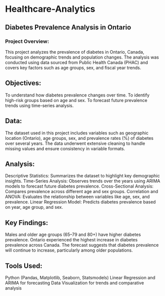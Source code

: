 # Healthcare-Analytics

## Diabetes Prevalence Analysis in Ontario
### Project Overview:
This project analyzes the prevalence of diabetes in Ontario, Canada, focusing on demographic trends and population changes. The analysis was conducted using data sourced from Public Health Canada (PHAC) and covers key factors such as age groups, sex, and fiscal year trends.

## Objectives:
To understand how diabetes prevalence changes over time.
To identify high-risk groups based on age and sex.
To forecast future prevalence trends using time-series analysis.

## Data:
The dataset used in this project includes variables such as geographic location (Ontario), age groups, sex, and prevalence rates (%) of diabetes over several years. The data underwent extensive cleaning to handle missing values and ensure consistency in variable formats.

## Analysis:
Descriptive Statistics: Summarizes the dataset to highlight key demographic insights.
Time-Series Analysis: Observes trends over the years using ARIMA models to forecast future diabetes prevalence.
Cross-Sectional Analysis: Compares prevalence across different age and sex groups.
Correlation and ANOVA: Evaluates the relationship between variables like age, sex, and prevalence.
Linear Regression Model: Predicts diabetes prevalence based on year, age group, and sex.

## Key Findings:
Males and older age groups (65–79 and 80+) have higher diabetes prevalence.
Ontario experienced the highest increase in diabetes prevalence across Canada.
The forecast suggests that diabetes prevalence will continue to increase, particularly among older populations.

## Tools Used:
Python (Pandas, Matplotlib, Seaborn, Statsmodels)
Linear Regression and ARIMA for forecasting
Data Visualization for trends and comparative analysis
